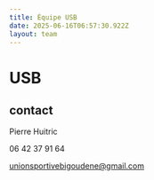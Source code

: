 ```yaml
---
title: Équipe USB
date: 2025-06-16T06:57:30.922Z
layout: team
---
```


# USB



## contact 

Pierre Huitric 

06 42 37 91 64

unionsportivebigoudene@gmail.com

